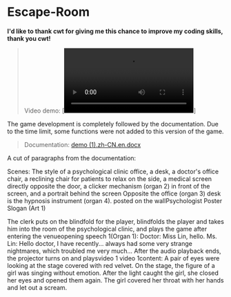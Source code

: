 # Escape-Room
**I'd like to thank cwt for giving me this chance to improve my coding skills, thank you cwt!**


> Video demo: [![Watch the video](https://user-images.githubusercontent.com/78251233/214396065-0647308a-3e55-4a81-be71-b7c7b7dc1503.mp4)]



The game development is completely followed by the documentation. Due to the time limit, some functions were not added to this version of the game.

> Documentation: [demo (1).zh-CN.en.docx](https://github.com/QQQ256/Escape-Room/files/10493492/demo.1.zh-CN.en.docx)

A cut of paragraphs from the documentation:

Scenes:
The style of a psychological clinic office, a desk, a doctor's office chair, a reclining chair for patients to relax on the side, a medical screen directly opposite the door, a clicker mechanism (organ 2) in front of the screen, and a portrait behind the screen Opposite the office (organ 3) desk is the hypnosis instrument (organ 4). posted on the wallPsychologist Poster Slogan (Art 1)

The clerk puts on the blindfold for the player, blindfolds the player and takes him into the room of the psychological clinic, and plays the game after entering the venueopening speech 1(Organ 1):
Doctor: Miss Lin, hello.
Ms. Lin: Hello doctor, I have recently... always had some very strange nightmares, which troubled me very much...
After the audio playback ends, the projector turns on and playsvideo 1
video 1content:
A pair of eyes were looking at the stage covered with red velvet. On the stage, the figure of a girl was singing without emotion. After the light caught the girl, she closed her eyes and opened them again. The girl covered her throat with her hands and let out a scream.
